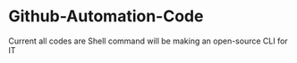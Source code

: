 # Github-Automation-Code

Current all codes are Shell command will be making an open-source CLI for IT
